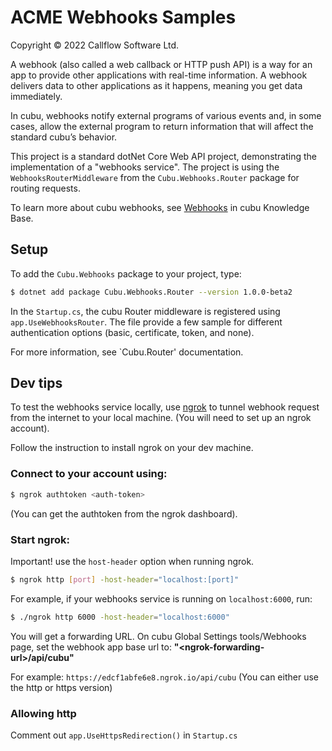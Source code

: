 # ACME Webhooks Samples

Copyright © 2022 Callflow Software Ltd.

A webhook (also called a web callback or HTTP push API) is a way for an app to provide other applications with real-time information. A webhook delivers data to other applications as it happens, meaning you get data immediately.

In cubu, webhooks notify external programs of various events and, in some cases, allow the external program to return information that will affect the standard cubu’s behavior.

This project is a standard dotNet Core Web API project, demonstrating the implementation of a "webhooks service".
The project is using the `WebhooksRouterMiddleware` from the `Cubu.Webhooks.Router` package for routing requests.

To learn more about cubu webhooks, see [Webhooks](https://qnomy.atlassian.net/wiki/spaces/CKB/pages/1840840730/Webhooks) in cubu Knowledge Base.

## Setup

To add the `Cubu.Webhooks` package to your project, type:

```sh
$ dotnet add package Cubu.Webhooks.Router --version 1.0.0-beta2
```

In the `Startup.cs`, the cubu Router middleware is registered using `app.UseWebhooksRouter`.
The file provide a few sample for different authentication options (basic, certificate, token, and none).

For more information, see `Cubu.Router' documentation.

## Dev tips

To test the webhooks service locally, use [ngrok](https://ngrok.com/) to tunnel webhook request from the internet to your local machine.
(You will need to set up an ngrok account).

Follow the instruction to install ngrok on your dev machine.

### Connect to your account using:

```sh
$ ngrok authtoken <auth-token>
```

(You can get the authtoken from the ngrok dashboard).

### Start ngrok:

Important! use the `host-header` option when running ngrok.

```sh
$ ngrok http [port] -host-header="localhost:[port]"
```

For example, if your webhooks service is running on `localhost:6000`, run:

```sh
$ ./ngrok http 6000 -host-header="localhost:6000"
```

You will get a forwarding URL.
On cubu Global Settings tools/Webhooks page, set the webhook app base url to: **"\<ngrok-forwarding-url>/api/cubu"**

For example: `https://edcf1abfe6e8.ngrok.io/api/cubu`
(You can either use the http or https version)

### Allowing http

Comment out `app.UseHttpsRedirection()` in `Startup.cs`
